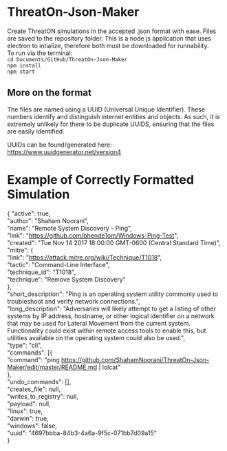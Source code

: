 # ThreatOn-Json-Maker
Create ThreatON simulations in the accepted .json format with ease. Files are saved to the repository folder.
This is a node js application that uses electron to intialize, therefore both must be downloaded for runnability.  
To run via the terminal:  
`cd Documents/GitHub/ThreatOn-Json-Maker`  
`npm install`  
`npm start`
## More on the format
The files are named using a UUID (Universal Unique Identifier). These numbers identify and distinguish internet entities and objects. As such, it is extremely unlikely for there to be duplicate UUIDS, ensuring that the files are easily identified.

UUIDs can be found/generated here: https://www.uuidgenerator.net/version4

# Example of Correctly Formatted Simulation
\{
  \"active": true,  
  \"author": "Shaham Noorani",  
  \"name": "Remote System Discovery - Ping",  
  \"link": "https://github.com/bhende1om/Windows-Ping-Test",  
  \"created": "Tue Nov 14 2017 18:00:00 GMT-0600 (Central Standard Time)",  
  \"mitre": {  
    \"link": "https://attack.mitre.org/wiki/Technique/T1018",  
    \"tactic": "Command-Line Interface",  
    \"technique_id": "T1018",  
    \"technique": "Remove System Discovery"  
  \},  
  \"short_description": "Ping is an operating system utility commonly used to troubleshoot and verify network connections.",  
  \"long_description": "Adversaries will likely attempt to get a listing of other systems by IP address, hostname, or other   logical identifier on a network that may be used for Lateral Movement from the current system. Functionality could exist   within remote access tools to enable this, but utilities available on the operating system could also be used.",  
  \"type": "cli",  
  \"commands": [{  
    \"command": "ping https://github.com/ShahamNoorani/ThreatOn-Json-Maker/edit/master/README.md | lolcat"   
  \},   
  \"undo_commands": [],   
  \"creates_file": null,  
  \"writes_to_registry": null,  
  \"payload": null,  
  \"linux": true,  
  \"darwin": true,  
  \"windows": false,  
  \"uuid": "4697bbba-84b3-4a6a-9f5c-071bb7d09a15"  
\}  
